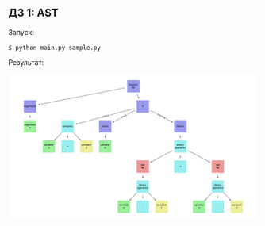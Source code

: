 ## ДЗ 1: AST

Запуск:

```shell
$ python main.py sample.py
```

Результат:

![Sample AST](./sample.png)

